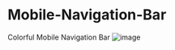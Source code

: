 # Mobile-Navigation-Bar
Colorful Mobile Navigation Bar
![image](https://github.com/nabinjana-dsc/Mobile-Navigation-Bar/assets/120771456/c0424c7e-c7f7-49d1-b80f-03a89264eee7)
